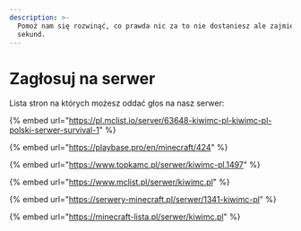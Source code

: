 ```yaml
---
description: >-
  Pomoż nam się rozwinąć, co prawda nic za to nie dostaniesz ale zajmie ci to 15
  sekund.
---
```


# Zagłosuj na serwer

Lista stron na których możesz oddać głos na nasz serwer:

{% embed url="https://pl.mclist.io/server/63648-kiwimc-pl-kiwimc-pl-polski-serwer-survival-1" %}

{% embed url="https://playbase.pro/en/minecraft/424" %}

{% embed url="https://www.topkamc.pl/serwer/kiwimc-pl.1497" %}

{% embed url="https://www.mclist.pl/serwer/kiwimc.pl" %}

{% embed url="https://serwery-minecraft.pl/serwer/1341-kiwimc-pl" %}

{% embed url="https://minecraft-lista.pl/serwer/kiwimc.pl" %}
